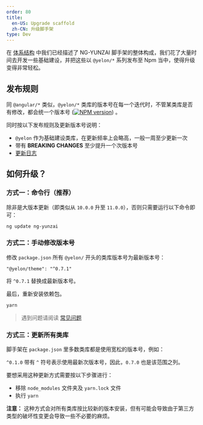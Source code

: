```yaml
---
order: 80
title:
  en-US: Upgrade scaffold
  zh-CN: 升级脚手架
type: Dev
---
```


在 [体系结构](/docs/architecture) 中我们已经描述了 NG-YUNZAI 脚手架的整体构成，我们花了大量时间去开发一些基础建设，并把这些以 `@yelon/*` 系列发布至 Npm 当中，使得升级变得非常轻松。

## 发布规则

同 `@angular/*` 类似，`@yelon/*` 类库的版本号在每一个迭代时，不管某类库是否有修改，都会统一个版本号 ([![NPM version](https://img.shields.io/npm/v/@yelon/theme.svg)](https://www.npmjs.com/package/@yelon/theme)) 。

同时按以下发布规则及更新版本号说明：

- `@yelon` 作为基础建设类库，在更新频率上会略高，一般一周至少更新一次
- 带有 **BREAKING CHANGES** 至少提升一个次版本号
- [更新日志](https://github.com/hbyunzai/ng-yunzai/releases)

## 如何升级？

### 方式一：命令行（推荐）

除非是大版本更新（即类似从 `10.0.0` 升至 `11.0.0`），否则只需要运行以下命令即可：

```bash
ng update ng-yunzai
```

### 方式二：手动修改版本号

修改 `package.json` 所有 `@yelon/` 开头的类库版本号为最新版本号：

```
"@yelon/theme": "^0.7.1"
```

将 `^0.7.1` 替换成最新版本号。

最后，重新安装依赖包。

```bash
yarn
```

> 遇到问题请阅读 [常见问题](/docs/faq)

### 方式三：更新所有类库

脚手架在 `package.json` 里多数类库都是使用宽松的版本号，例如：

`^0.1.0` 带有 `^` 符号表示使用最新次版本号，因此，`0.7.0` 也是该范围之列。

要想采用这种更新方式需要按以下步骤进行：

- 移除 `node_modules` 文件夹及 `yarn.lock` 文件
- 执行 `yarn`

**注意：** 这种方式会对所有类库按比较新的版本安装，但有可能会导致由于第三方类型的破坏性变更会导致一些不必要的麻烦。
